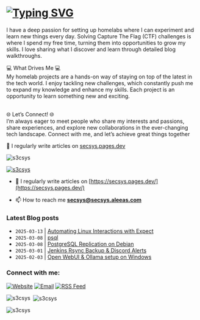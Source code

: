 # [![Typing SVG](https://readme-typing-svg.herokuapp.com?font=Fira+Code&size=30&duration=4000&pause=1000&width=520&lines=Hi+there%2C+I+am+Secsys+%F0%9F%91%8B)](https://git.io/typing-svg)

I have a deep passion for setting up homelabs where I can experiment and learn new things every day. Solving Capture The Flag (CTF) challenges is where I spend my free time, turning them into opportunities to grow my skills. I love sharing what I discover and learn through detailed blog walkthroughs.

💻 What Drives Me 💻<br>
My homelab projects are a hands-on way of staying on top of the latest in the tech world. I enjoy tackling new challenges, which constantly push me to expand my knowledge and enhance my skills. Each project is an opportunity to learn something new and exciting.<br><br>

🌐 Let’s Connect! 🌐<br>
I’m always eager to meet people who share my interests and passions, share experiences, and explore new collaborations in the ever-changing tech landscape. Connect with me, and let’s achieve great things together<br>

📝 I regularly write articles on <a href="https://secsys.pages.dev" target="_blank">secsys.pages.dev</a>

<p align="left"> <img src="https://komarev.com/ghpvc/?username=s3csys&label=Profile%20views&color=0e75b6&style=flat" alt="s3csys" /> </p>

<p align="left"> <a href="https://github.com/ryo-ma/github-profile-trophy"><img src="https://github-profile-trophy.vercel.app/?username=s3csys" alt="s3csys" /></a> </p>

- 📝 I regularly write articles on [https://secsys.pages.dev/](https://secsys.pages.dev/)

- 📫 How to reach me **secsys@secsys.aleeas.com**

### Latest Blog posts
<!-- BLOG-POST-LIST:START -->
- `2025-03-13` | [Automating Linux Interactions with Expect](https://secsys.pages.dev//posts/expect/)  
- `2025-03-08` | [psql](https://secsys.pages.dev//posts/psql-cheatsheet/)  
- `2025-03-08` | [PostgreSQL Replication on Debian](https://secsys.pages.dev//posts/postgresql/)  
- `2025-03-01` | [Jenkins Rsync Backup &amp; Discord Alerts](https://secsys.pages.dev//posts/jenkins-backup/)  
- `2025-02-03` | [Open WebUI &amp; Ollama setup on Windows](https://secsys.pages.dev//posts/ollama/)  

<!-- BLOG-POST-LIST:END -->

<h3 align="left">Connect with me:</h3>
<p align="left">
  <a href="https://secsys.pages.dev" target="_blank"><img src="https://img.icons8.com/ios-glyphs/30/4B5563/domain.png" alt="Website"/></a>
  <a href="mailto:secsys@secsys.aleeas.com" target="_blank"><img src="https://img.icons8.com/ios-glyphs/30/4B5563/new-post.png" alt="Email"/></a>
  <a href="https://secsys.pages.dev/feed.xml" target="_blank"><img src="https://img.icons8.com/ios-glyphs/30/4B5563/rss.png" alt="RSS Feed"/></a>
</p>



<p><img align="left" src="https://github-readme-stats.vercel.app/api/top-langs?username=s3csys&show_icons=true&locale=en&layout=compact" alt="s3csys" /></p>

<p>&nbsp;<img align="center" src="https://github-readme-stats.vercel.app/api?username=s3csys&show_icons=true&locale=en" alt="s3csys" /></p>

<p><img align="center" src="https://github-readme-streak-stats.herokuapp.com/?user=s3csys&" alt="s3csys" /></p>
